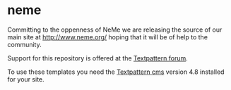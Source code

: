 # neme

Committing to the oppenness of NeMe we are releasing the source of our main site at http://www.neme.org/ hoping that it will be of help to the community.

Support for this repository is offered at the [Textpattern forum](http://forum.textpattern.com/viewtopic.php?pid=302334).

To use these templates you need the [Textpattern cms](http://www.textpattern.com) version 4.8  installed for your site.
